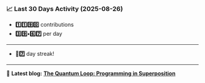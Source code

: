 <!--START_STATS-->
### 📈 Last 30 Days Activity (2025-08-26)  
- **1️⃣1️⃣9️⃣0️⃣** contributions  
- **3️⃣9️⃣•6️⃣7️⃣** per day
---
- **🎱7️⃣** day streak!
---
📝 **Latest blog:** [**The Quantum Loop: Programming in Superposition**](https://andriak.com/blog/quantum-loop)
<!--END_STATS-->
